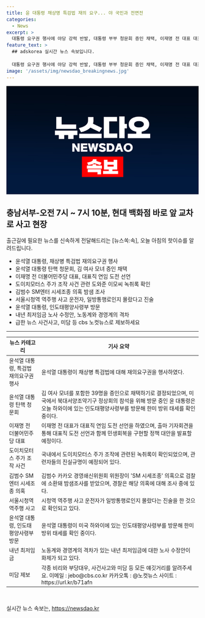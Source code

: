 ```yaml
---
title: 윤 대통령 채상명 특검법 재의 요구... 야 국민과 전면전
categories:
  - News
excerpt: >
  대통령 요구권 행사에 야당 강력 반발, 대통령 부부 청문회 증인 채택, 이재명 전 대표 대표직 도전 선언, 김범수 카카오 창업자 밤샘 조사, 서울시청역 역주행 운전자 일방통행 몰랐다고 진술, 윤 대통령 하와이 인태사령부 방문, 노동계와 경영계 최저임금 요구안 대립 등의 다양한 뉴스 속보를 만나보세요. 최신 정치, 법률, 경제 소식을 [뉴스쏙:속]에서 확인하세요!
feature_text: >
  ## adskorea 실시간 뉴스 속보입니다.

  대통령 요구권 행사에 야당 강력 반발, 대통령 부부 청문회 증인 채택, 이재명 전 대표 대표직 도전 선언, 김범수 카카오 창업자 밤샘 조사, 서울시청역 역주행 운전자 일방통행 몰랐다고 진술, 윤 대통령 하와이 인태사령부 방문, 노동계와 경영계 최저임금 요구안 대립 등의 다양한 뉴스 속보를 만나보세요. 최신 정치, 법률, 경제 소식을 [뉴스쏙:속]에서 확인하세요!
image: '/assets/img/newsdao_breakingnews.jpg'
---
```


<p><img src="/assets/img/newsdao_breakingnews.jpg" alt="adskorea 속보" /></p>

<h2 data-ke-size="size26">충남서부-오전 7시 ~ 7시 10분, 현대 백화점 바로 앞 교차로 사고 현장</h2>

<p data-ke-size="size16">출근길에 필요한 뉴스를 신속하게 전달해드리는 [뉴스쏙:속], 오늘 아침의 핫이슈를 알려드립니다.</p>

<ul>
<li>윤석열 대통령, 채상병 특검법 재의요구권 행사</li>
<li>윤석열 대통령 탄핵 청문회, 김 여사 모녀 증인 채택</li>
<li>이재명 전 더불어민주당 대표, 대표직 연임 도전 선언</li>
<li>도이치모터스 주가 조작 사건 관련 도와준 이모씨 녹취록 확인</li>
<li>김범수 SM엔터 시세조종 의혹 밤샘 조사</li>
<li>서울시청역 역주행 사고 운전자, 일방통행로인지 몰랐다고 진술</li>
<li>윤석열 대통령, 인도태평양사령부 방문</li>
<li>내년 최저임금 노사 수정안, 노동계와 경영계의 격차</li>
<li>급한 뉴스 사건사고, 미담 등 cbs 노컷뉴스로 제보하세요</li>
</ul>

<hr>

<table>
<thead>
<tr>
<th>뉴스 카테고리</th>
<th>기사 요약</th>
</tr>
</thead>
<tbody>
<tr>
<td>윤석열 대통령, 특검법 재의요구권 행사</td>
<td>윤석열 대통령이 채상병 특검법에 대해 재의요구권을 행사하였다.</td>
</tr>
<tr>
<td>윤석열 대통령 탄핵 청문회</td>
<td>김 여사 모녀를 포함한 39명을 증인으로 채택하기로 결정되었으며, 미국에서 북대서양조약기구 정상회의 참석을 위해 방문 중인 윤 대통령은 오늘 하와이에 있는 인도태평양사령부를 방문해 한미 방위 태세를 확인 중이다.</td>
</tr>
<tr>
<td>이재명 전 더불어민주당 대표</td>
<td>이재명 전 대표가 대표직 연임 도전 선언을 하였으며, 출마 기자회견을 통해 대표직 도전 선언과 함께 민생회복을 구현할 정책 대안을 발표할 예정이다.</td>
</tr>
<tr>
<td>도이치모터스 주가 조작 사건</td>
<td>국내에서 도이치모터스 주가 조작에 관련된 녹취록이 확인되었으며, 관련자들의 진실규명이 예정되어 있다.</td>
</tr>
<tr>
<td>김범수 SM엔터 시세조종 의혹</td>
<td>김범수 카카오 경영쇄신위원회 위원장이 'SM 시세조종' 의혹으로 검찰에 소환돼 밤샘조사를 받았으며, 경찰은 해당 의혹에 대해 조사 중에 있다.</td>
</tr>
<tr>
<td>서울시청역 역주행 사고</td>
<td>시청역 역주행 사고 운전자가 일방통행로인지 몰랐다는 진술을 한 것으로 확인되고 있다.</td>
</tr>
<tr>
<td>윤석열 대통령, 인도태평양사령부 방문</td>
<td>윤석열 대통령이 미국 하와이에 있는 인도태평양사령부를 방문해 한미 방위 태세를 확인 중이다.</td>
</tr>
<tr>
<td>내년 최저임금</td>
<td>노동계와 경영계의 격차가 있는 내년 최저임금에 대한 노사 수정안이 화제가 되고 있다.</td>
</tr>
<tr>
<td>미담 제보</td>
<td>각종 비리와 부당대우, 사건사고와 미담 등 모든 얘깃거리를 알려주세요. 이메일 : jebo@cbs.co.kr 카카오톡 : @노컷뉴스 사이트 : https://url.kr/b71afn</td>
</tr>
</tbody>
</table>

<p data-ke-size="size16">&nbsp;</p>
실시간 뉴스 속보는, <a href="https://newsdao.kr" rel="dofollow">https://newsdao.kr</a>


